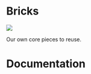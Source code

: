 # Bricks

![](https://raw.githubusercontent.com/KnowSheet/Bricks/master/holy_bricks.jpg)

Our own core pieces to reuse.

# Documentation
